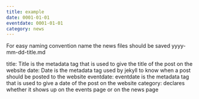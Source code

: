 ```yaml
---
title: example
date: 0001-01-01
eventdate: 0001-01-01
category: news
---
```


For easy naming convention name the news files should be saved yyyy-mm-dd-title.md

title: Title is the metadata tag that is used to give the title of the post on the website
date: Date is the metadata tag used by jekyll to know when a post should be posted to the website
eventdate: eventdate is the metadata tag that is used to give a date of the post on the website
category: declares whether it shows up on the events page or on the news page
